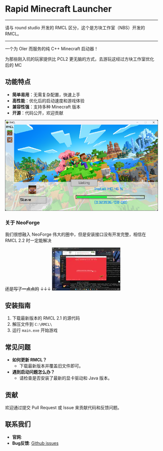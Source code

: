 # Rapid Minecraft Launcher 

---

请与 round studio 开发的 RMCL 区分，这个是方块工作室（NBS）开发的 RMCL。

---


一个为 OIer 而服务的纯 C++ Minecraft 启动器！

为那些刚入坑的玩家提供比 PCL2 更无脑的方式，去游玩这经过方块工作室优化后的 MC

## 功能特点

- **简单易用**：无需复杂配置，快速上手
- **高性能**：优化后的启动速度和游戏体验
- **兼容性强**：支持多种 Minecraft 版本
- **开源**：代码公开，欢迎贡献

![](show1.png)

### 关于 NeoForge

我们很想融入 NeoForge 伟大的圈中，但是安装接口没有开发完整，相信在 RMCL 2.2 时一定能解决

~~还是写了一点点的~~
↓↓↓
![](show2.png)

## 安装指南

1. 下载最新版本的 RMCL 2.1 的源代码
2. 解压文件到 `C:\RMCL\`
3. 运行 `main.exe` 开始游戏

## 常见问题

- **如何更新 RMCL？**
    - 下载最新版本并覆盖旧文件即可。
- **遇到启动问题怎么办？**
    - 请检查是否安装了最新的显卡驱动和 Java 版本。

## 贡献

欢迎通过提交 Pull Request 或 Issue 来贡献代码和反馈问题。

## 联系我们

- **官网**: [](nbs-gen.github.io)
- **Bug反馈**: [Github issues](https://github.com/nbs-gen/RMCL/issues)

